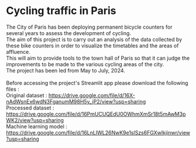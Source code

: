 # Cycling traffic in Paris
The City of Paris has been deploying permanent bicycle counters for several years to assess the development of cycling.<br>
The aim of this project is to carry out an analysis of the data collected by these bike counters in order to visualize the timetables and the areas of affluence.<br>
This will aim to provide tools to the town hall of Paris so that it can judge the improvements to be made to the various cycling areas of the city.<br>
The project has been led from May to July, 2024.<br>
<br>
Before accessing the project's Streamlit app please download the following files :<br>
Original dataset : https://drive.google.com/file/d/16X-nAdWsnEx6wdN3FganumM98H5y_jP2/view?usp=sharing<br>
Processed dataset : https://drive.google.com/file/d/16PmUCUQEdU0OWhmXmSr18t5mAwM3pWK2/view?usp=sharing<br>
Machine learning model : https://drive.google.com/file/d/16LnLIWL26NwK9e1slSzs6FGXwIkjinwr/view?usp=sharing
